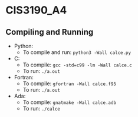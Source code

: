 # CIS3190_A4

## Compiling and Running
* Python: 
  * To compile and run: `python3 -Wall calce.py`
* C: 
  * To compile: `gcc -std=c99 -lm -Wall calce.c`
  * To run: `./a.out`
* Fortran:
  * To compile: `gfortran -Wall calce.f95`
  * To run: `./a.out`
* Ada:
  * To compile: `gnatmake -Wall calce.adb`
  * To run: `./calce`
